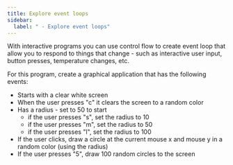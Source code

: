 ```yaml
---
title: Explore event loops
sidebar:
  label: " - Explore event loops"
---
```


With interactive programs you can use control flow to create event loop that allow you to respond to things that change - such as interactive user input, button presses, temperature changes, etc.

For this program, create a graphical application that has the following events:

- Starts with a clear white screen
- When the user presses "c" it clears the screen to a random color
- Has a radius - set to 50 to start
  - if the user presses "s", set the radius to 10
  - if the user presses "m", set the radius to 50
  - if the user presses "l", set the radius to 100
- If the user clicks, draw a circle at the current mouse x and mouse y in a random color (using the radius)
- If the user presses "5", draw 100 random circles to the screen
